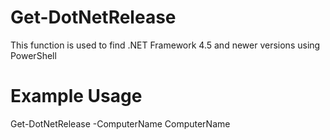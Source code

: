 # Get-DotNetRelease
This function is used to find .NET Framework 4.5 and newer versions using PowerShell
# Example Usage
Get-DotNetRelease -ComputerName ComputerName
